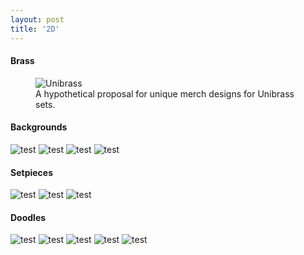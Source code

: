 ```yaml
---
layout: post
title: '2D'
---
```


#### **Brass**

<figure>
    <img src="/assets/img/projects/2Dwork/unibras2022.png"
         alt="Unibrass">
    <figcaption>A hypothetical proposal for unique merch designs for Unibrass sets.</figcaption>
</figure>

#### **Backgrounds**

![test](/assets/img/projects/2Dwork/LSP_ARG.jpg)
![test](/assets/img/projects/2Dwork/LSP_Room.jpg)
![test](/assets/img/projects/2Dwork/LSP_Beach.jpg)
![test](/assets/img/projects/2Dwork/thumb.jpg)


#### **Setpieces**
![test](/assets/img/projects/2Dwork/epic.jpg)
![test](/assets/img/projects/2Dwork/LSP_Aliens.jpg)
![test](/assets/img/projects/2Dwork/LSP_DndCampaign.jpg)

#### **Doodles**
![test](/assets/img/projects/2Dwork/oblisque.jpg)
![test](/assets/img/projects/2Dwork/LSP_30gun.jpg)
![test](/assets/img/projects/2Dwork/LSP_Character.jpg)
![test](/assets/img/projects/2Dwork/LSP_Dancer.jpg)
![test](/assets/img/projects/2Dwork/bottle.jpg)